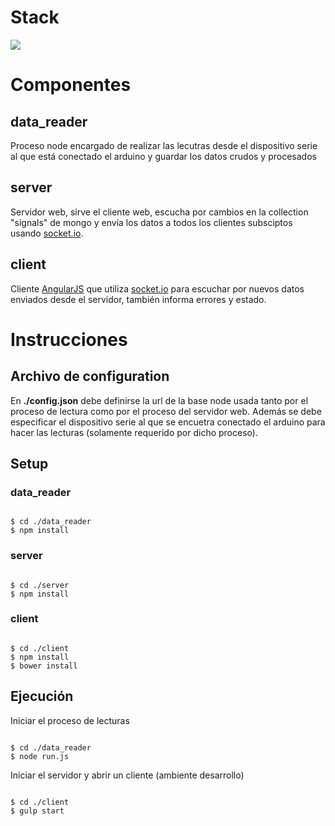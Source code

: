 # Stack
<img src="https://docs.google.com/drawings/d/1Pt9TELU1XJXlB3UUdzsYcTzOYz9N_3qoOBiZQI245Os/pub?w=909&amp;h=442">

# Componentes
## data_reader
Proceso node encargado de realizar las lecutras desde el dispositivo serie al que está conectado el arduino y guardar los datos crudos y procesados

## server
Servidor web, sirve el cliente web, escucha por cambios en la collection "signals" de mongo y envía los datos a todos los clientes subsciptos usando [socket.io](http://socket.io/).

## client
Cliente [AngularJS](https://angularjs.org/) que utiliza [socket.io](http://socket.io/) para escuchar por nuevos datos enviados desde el servidor, también informa errores y estado.

# Instrucciones
## Archivo de configuration
En **./config.json** debe definirse la url de la base node usada tanto por el proceso de lectura como por el proceso del servidor web.
Además se debe especificar el dispositivo serie al que se encuetra conectado el arduino para hacer las lecturas (solamente requerido por dicho proceso).

## Setup
### data_reader
<pre><code>
$ cd ./data_reader
$ npm install
</code></pre>

### server
<pre><code>
$ cd ./server
$ npm install
</code></pre>

### client
<pre><code>
$ cd ./client
$ npm install
$ bower install
</code></pre>

## Ejecución
Iniciar el proceso de lecturas
<pre><code>
$ cd ./data_reader
$ node run.js
</code></pre>
Iniciar el servidor y abrir un cliente (ambiente desarrollo)
<pre><code>
$ cd ./client
$ gulp start
</code></pre>
